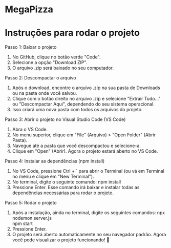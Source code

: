 # MegaPizza

# Instruções para rodar o projeto
Passo 1: Baixar o projeto
1. No GitHub, clique no botão verde "Code".
2. Selecione a opção "Download ZIP".
3. O arquivo .zip será baixado no seu computador.

Passo 2: Descompactar o arquivo
1. Após o download, encontre o arquivo .zip na sua pasta de Downloads ou na pasta onde você salvou.
2. Clique com o botão direito no arquivo .zip e selecione "Extrair Tudo..." ou "Descompactar Aqui", dependendo do seu sistema operacional.
3. Isso criará uma nova pasta com todos os arquivos do projeto.

Passo 3: Abrir o projeto no Visual Studio Code (VS Code)
1. Abra o VS Code.
2. No menu superior, clique em "File" (Arquivo) > "Open Folder" (Abrir Pasta).
3. Navegue até a pasta que você descompactou e selecione-a.
4. Clique em "Open" (Abrir). Agora o projeto estará aberto no VS Code.

Passo 4: Instalar as dependências (npm install)
1. No VS Code, pressione Ctrl + ` para abrir o Terminal (ou vá em Terminal no menu e clique em "New Terminal").
2. No terminal, digite o seguinte comando:
npm install
3. Pressione Enter. Esse comando irá baixar e instalar todas as dependências necessárias para rodar o projeto.

Passo 5: Rodar o projeto
1. Após a instalação, ainda no terminal, digite os seguintes comandos:
npx nodemon server.js     
npm start 
3. Pressione Enter.
4. O projeto será aberto automaticamente no seu navegador padrão.
Agora você pode visualizar o projeto funcionando! 🎉

